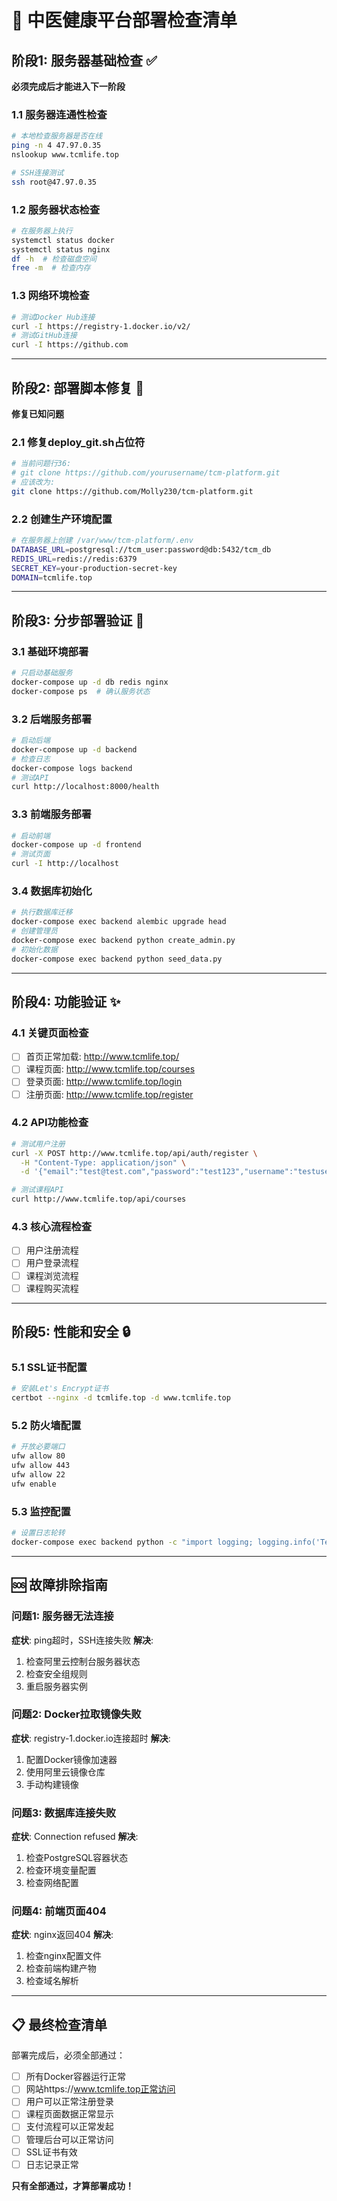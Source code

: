 # 🚀 中医健康平台部署检查清单

## 阶段1: 服务器基础检查 ✅
**必须完成后才能进入下一阶段**

### 1.1 服务器连通性检查
```bash
# 本地检查服务器是否在线
ping -n 4 47.97.0.35
nslookup www.tcmlife.top

# SSH连接测试
ssh root@47.97.0.35
```

### 1.2 服务器状态检查
```bash
# 在服务器上执行
systemctl status docker
systemctl status nginx
df -h  # 检查磁盘空间
free -m  # 检查内存
```

### 1.3 网络环境检查
```bash
# 测试Docker Hub连接
curl -I https://registry-1.docker.io/v2/
# 测试GitHub连接  
curl -I https://github.com
```

---

## 阶段2: 部署脚本修复 🔧
**修复已知问题**

### 2.1 修复deploy_git.sh占位符
```bash
# 当前问题行36: 
# git clone https://github.com/yourusername/tcm-platform.git
# 应该改为:
git clone https://github.com/Molly230/tcm-platform.git
```

### 2.2 创建生产环境配置
```bash
# 在服务器上创建 /var/www/tcm-platform/.env
DATABASE_URL=postgresql://tcm_user:password@db:5432/tcm_db
REDIS_URL=redis://redis:6379
SECRET_KEY=your-production-secret-key
DOMAIN=tcmlife.top
```

---

## 阶段3: 分步部署验证 🎯

### 3.1 基础环境部署
```bash
# 只启动基础服务
docker-compose up -d db redis nginx
docker-compose ps  # 确认服务状态
```

### 3.2 后端服务部署
```bash
# 启动后端
docker-compose up -d backend
# 检查日志
docker-compose logs backend
# 测试API
curl http://localhost:8000/health
```

### 3.3 前端服务部署
```bash
# 启动前端
docker-compose up -d frontend
# 测试页面
curl -I http://localhost
```

### 3.4 数据库初始化
```bash
# 执行数据库迁移
docker-compose exec backend alembic upgrade head
# 创建管理员
docker-compose exec backend python create_admin.py
# 初始化数据
docker-compose exec backend python seed_data.py
```

---

## 阶段4: 功能验证 ✨

### 4.1 关键页面检查
- [ ] 首页正常加载: http://www.tcmlife.top/
- [ ] 课程页面: http://www.tcmlife.top/courses
- [ ] 登录页面: http://www.tcmlife.top/login
- [ ] 注册页面: http://www.tcmlife.top/register

### 4.2 API功能检查
```bash
# 测试用户注册
curl -X POST http://www.tcmlife.top/api/auth/register \
  -H "Content-Type: application/json" \
  -d '{"email":"test@test.com","password":"test123","username":"testuser"}'

# 测试课程API
curl http://www.tcmlife.top/api/courses
```

### 4.3 核心流程检查
- [ ] 用户注册流程
- [ ] 用户登录流程  
- [ ] 课程浏览流程
- [ ] 课程购买流程

---

## 阶段5: 性能和安全 🔒

### 5.1 SSL证书配置
```bash
# 安装Let's Encrypt证书
certbot --nginx -d tcmlife.top -d www.tcmlife.top
```

### 5.2 防火墙配置
```bash
# 开放必要端口
ufw allow 80
ufw allow 443
ufw allow 22
ufw enable
```

### 5.3 监控配置
```bash
# 设置日志轮转
docker-compose exec backend python -c "import logging; logging.info('Test log')"
```

---

## 🆘 故障排除指南

### 问题1: 服务器无法连接
**症状**: ping超时，SSH连接失败
**解决**: 
1. 检查阿里云控制台服务器状态
2. 检查安全组规则
3. 重启服务器实例

### 问题2: Docker拉取镜像失败
**症状**: registry-1.docker.io连接超时
**解决**:
1. 配置Docker镜像加速器
2. 使用阿里云镜像仓库
3. 手动构建镜像

### 问题3: 数据库连接失败  
**症状**: Connection refused
**解决**:
1. 检查PostgreSQL容器状态
2. 检查环境变量配置
3. 检查网络配置

### 问题4: 前端页面404
**症状**: nginx返回404
**解决**:
1. 检查nginx配置文件
2. 检查前端构建产物
3. 检查域名解析

---

## 📋 最终检查清单

部署完成后，必须全部通过：

- [ ] 所有Docker容器运行正常
- [ ] 网站https://www.tcmlife.top正常访问
- [ ] 用户可以正常注册登录
- [ ] 课程页面数据正常显示
- [ ] 支付流程可以正常发起
- [ ] 管理后台可以正常访问
- [ ] SSL证书有效
- [ ] 日志记录正常

**只有全部通过，才算部署成功！**